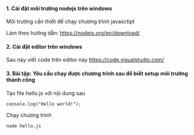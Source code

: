 #### 1. Cài đặt môi trường nodejs trên windows

  Môi trường cần thiết để chạy chương trình javasctipt
  
  Làm theo hướng dẫn:
  https://nodejs.org/en/download/
  
#### 2. Cài đặt editor trên windows
  Sau này viết code trên editor này
  https://code.visualstudio.com/

#### 3. Bài tập: Yêu cầu chạy được chương trình sau để biết setup môi trường thành công
  
  Tạo file hello.js với nội dung sau
  
  ```
  console.log("Hello world!");
  ```
  
  Chạy chương trình
  ```
  node hello.js
  ```
  
   
